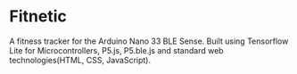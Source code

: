 # Fitnetic

A fitness tracker for the Arduino Nano 33 BLE Sense.
Built using Tensorflow Lite for Microcontrollers, P5.js, P5.ble.js and standard web technologies(HTML, CSS, JavaScript).